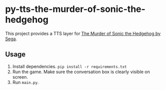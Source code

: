 # py-tts-the-murder-of-sonic-the-hedgehog

This project provides a TTS layer for [The Murder of Sonic the Hedgehog by Sega](https://en.wikipedia.org/wiki/The_Murder_of_Sonic_the_Hedgehog).

## Usage
1. Install dependencies. `pip install -r requirements.txt`
2. Run the game. Make sure the conversation box is clearly visible on screen.
3. Run `main.py`.

